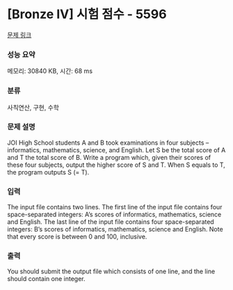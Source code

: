 # [Bronze IV] 시험 점수 - 5596 

[문제 링크](https://www.acmicpc.net/problem/5596) 

### 성능 요약

메모리: 30840 KB, 시간: 68 ms

### 분류

사칙연산, 구현, 수학

### 문제 설명

<p>JOI High School students A and B took examinations in four subjects – informatics, mathematics, science, and English. Let S be the total score of A and T the total score of B. Write a program which, given their scores of these four subjects, output the higher score of S and T. When S equals to T, the program outputs S (= T).</p>

### 입력 

 <p>The input file contains two lines. The first line of the input file contains four space-separated integers: A’s scores of informatics, mathematics, science and English. The last line of the input file contains four space-separated integers: B’s scores of informatics, mathematics, science and English. Note that every score is between 0 and 100, inclusive.</p>

### 출력 

 <p>You should submit the output file which consists of one line, and the line should contain one integer.</p>

